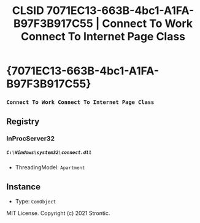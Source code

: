 ﻿---
title: "CLSID 7071EC13-663B-4bc1-A1FA-B97F3B917C55 | Connect To Work Connect To Internet Page Class"
excerpt: What is COM-Object CLSID 7071EC13-663B-4bc1-A1FA-B97F3B917C55?
---

# {7071EC13-663B-4bc1-A1FA-B97F3B917C55}

### `Connect To Work Connect To Internet Page Class`

## Registry


### InProcServer32

##### `C:\Windows\system32\connect.dll`
* ThreadingModel: `Apartment`

## Instance

* Type: `ComObject`

MIT License. Copyright (c) 2021 Strontic.


